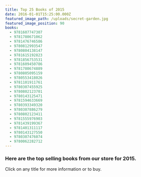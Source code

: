 ```yaml
---
title: Top 25 Books of 2015
date: 2016-01-01T15:25:00.000Z
featured_image_path: /uploads/secret-garden.jpg
featured_image_position: 90
books:
  - 9781607747307
  - 9781780671062
  - 9781476746586
  - 9780812993547
  - 9780804138147
  - 9781615192823
  - 9781856753531
  - 9781609450786
  - 9781780674889
  - 9780805095159
  - 9780553418026
  - 9781101911761
  - 9780307455925
  - 9780802123701
  - 9780143125471
  - 9781594633669
  - 9780393349320
  - 9780307886279
  - 9780802123411
  - 9781555976903
  - 9781439199367
  - 9781401311117
  - 9780143127550
  - 9780307476074
  - 9780062282712
---
```


### Here are the top selling books from our store for 2015.

Click on any title for more information or to buy.